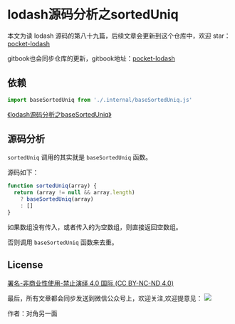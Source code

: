 # lodash源码分析之sortedUniq

本文为读 lodash 源码的第八十九篇，后续文章会更新到这个仓库中，欢迎 star：[pocket-lodash](https://github.com/yeyuqiudeng/pocket-lodash)

gitbook也会同步仓库的更新，gitbook地址：[pocket-lodash](https://www.gitbook.com/book/yeyuqiudeng/pocket-lodash/details)

## 依赖

```javascript
import baseSortedUniq from './.internal/baseSortedUniq.js'
```

[《lodash源码分析之baseSortedUniq》](internal/baseSortedUniq.md)

## 源码分析

`sortedUniq` 调用的其实就是 `baseSortedUniq` 函数。

源码如下：

```javascript
function sortedUniq(array) {
  return (array != null && array.length)
    ? baseSortedUniq(array)
    : []
}
```

如果数组没有传入，或者传入的为空数组，则直接返回空数组。

否则调用 `baseSortedUniq` 函数来去重。

## License

[署名-非商业性使用-禁止演绎 4.0 国际 (CC BY-NC-ND 4.0)](http://creativecommons.org/licenses/by-nc-nd/4.0/)

最后，所有文章都会同步发送到微信公众号上，欢迎关注,欢迎提意见：  ![](https://raw.githubusercontent.com/yeyuqiudeng/resource/master/images/qrcode_front-end-article.jpg) 

作者：对角另一面 